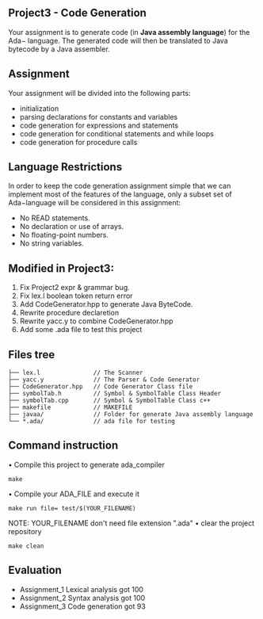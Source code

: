 ## Project3 - Code Generation

Your assignment is to generate code (in **Java assembly language**) for the Ada− language. The generated
code will then be translated to Java bytecode by a Java assembler.

## Assignment

Your assignment will be divided into the following parts:
- initialization
- parsing declarations for constants and variables
- code generation for expressions and statements
- code generation for conditional statements and while loops
- code generation for procedure calls

## Language Restrictions

In order to keep the code generation assignment simple that we can implement most of the features of the
language, only a subset set of Ada−language will be considered in this assignment:

- No READ statements.
- No declaration or use of arrays.
- No floating-point numbers.
- No string variables.

## Modified in Project3: 

1. Fix Project2 expr & grammar bug.
2. Fix lex.l boolean token return error
3. Add CodeGenerator.hpp to generate Java ByteCode.
4. Rewrite procedure declaretion
5. Rewrite yacc.y to combine CodeGenerator.hpp
6. Add some .ada file to test this project

## Files tree
```
├── lex.l               // The Scanner
├── yacc.y              // The Parser & Code Generator
├── CodeGenerator.hpp   // Code Generator Class file
├── symbolTab.h         // Symbol & SymbolTable Class Header
├── symbolTab.cpp       // Symbol & SymbolTable Class c++
├── makefile            // MAKEFILE
├── javaa/              // Folder for generate Java assembly language 
└── *.ada/              // ada file for testing
```

## Command instruction

• Compile this project to generate ada_compiler
```
make
```
• Compile your ADA_FILE and execute it
```
make run file= test/$(YOUR_FILENAME)
```
NOTE: YOUR_FILENAME don't need file extension ".ada"
• clear the project repository
```
make clean
```

## Evaluation

- Assignment_1 Lexical analysis got 100
- Assignment_2 Syntax analysis got 100
- Assignment_3 Code generation got 93